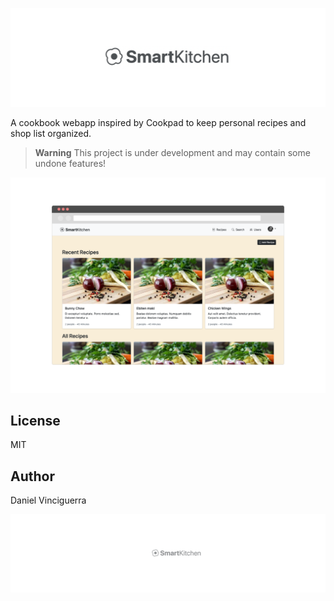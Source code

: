 ![](./header.png)

A cookbook webapp inspired by Cookpad to keep personal recipes and shop list organized.

> **Warning**
> This project is under development and may contain some undone features!

![](./mockup.png)

## License

MIT

## Author

Daniel Vinciguerra

![](./footer.png)
